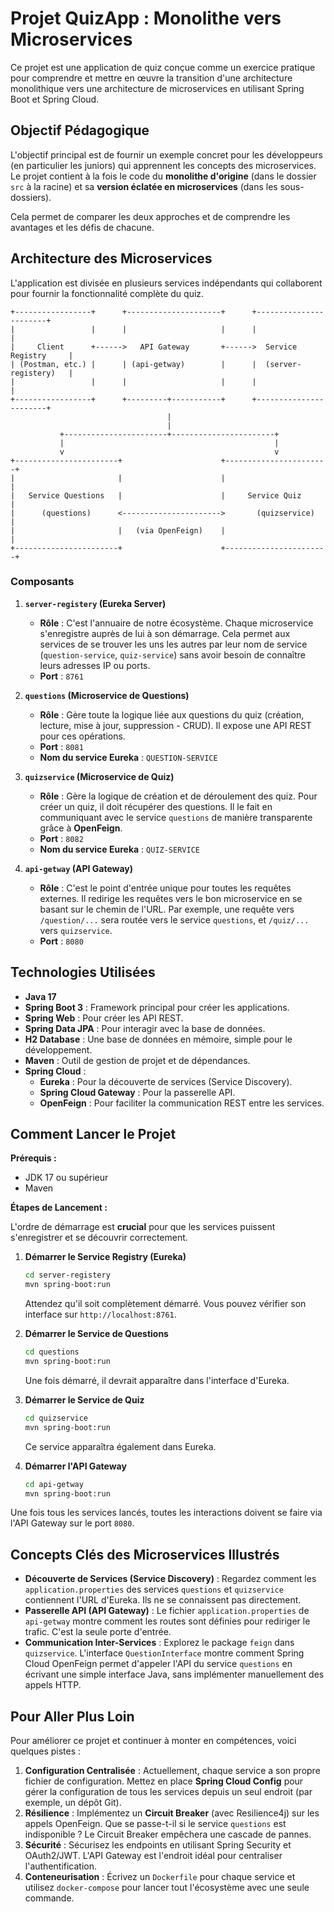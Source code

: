 # Projet QuizApp : Monolithe vers Microservices

Ce projet est une application de quiz conçue comme un exercice pratique pour comprendre et mettre en œuvre la transition d'une architecture monolithique vers une architecture de microservices en utilisant Spring Boot et Spring Cloud.

## Objectif Pédagogique

L'objectif principal est de fournir un exemple concret pour les développeurs (en particulier les juniors) qui apprennent les concepts des microservices. Le projet contient à la fois le code du **monolithe d'origine** (dans le dossier `src` à la racine) et sa **version éclatée en microservices** (dans les sous-dossiers).

Cela permet de comparer les deux approches et de comprendre les avantages et les défis de chacune.

## Architecture des Microservices

L'application est divisée en plusieurs services indépendants qui collaborent pour fournir la fonctionnalité complète du quiz.

```
+-----------------+      +---------------------+      +-----------------------+
|                 |      |                     |      |                       |
|     Client      +------>   API Gateway       +------>  Service Registry     |
| (Postman, etc.) |      | (api-getway)        |      |  (server-registery)   |
|                 |      |                     |      |                       |
+-----------------+      +---------+-----------+      +-----------------------+
                                   |
                                   |
           +-----------------------+-----------------------+
           |                                               |
           v                                               v
+-----------------------+                      +-----------------------+
|                       |                      |                       |
|   Service Questions   |                      |     Service Quiz      |
|      (questions)      <---------------------->       (quizservice)     |
|                       |   (via OpenFeign)    |                       |
+-----------------------+                      +-----------------------+

```

### Composants

1.  **`server-registery` (Eureka Server)**
    *   **Rôle** : C'est l'annuaire de notre écosystème. Chaque microservice s'enregistre auprès de lui à son démarrage. Cela permet aux services de se trouver les uns les autres par leur nom de service (`question-service`, `quiz-service`) sans avoir besoin de connaître leurs adresses IP ou ports.
    *   **Port** : `8761`

2.  **`questions` (Microservice de Questions)**
    *   **Rôle** : Gère toute la logique liée aux questions du quiz (création, lecture, mise à jour, suppression - CRUD). Il expose une API REST pour ces opérations.
    *   **Port** : `8081`
    *   **Nom du service Eureka** : `QUESTION-SERVICE`

3.  **`quizservice` (Microservice de Quiz)**
    *   **Rôle** : Gère la logique de création et de déroulement des quiz. Pour créer un quiz, il doit récupérer des questions. Il le fait en communiquant avec le service `questions` de manière transparente grâce à **OpenFeign**.
    *   **Port** : `8082`
    *   **Nom du service Eureka** : `QUIZ-SERVICE`

4.  **`api-getway` (API Gateway)**
    *   **Rôle** : C'est le point d'entrée unique pour toutes les requêtes externes. Il redirige les requêtes vers le bon microservice en se basant sur le chemin de l'URL. Par exemple, une requête vers `/question/...` sera routée vers le service `questions`, et `/quiz/...` vers `quizservice`.
    *   **Port** : `8080`

## Technologies Utilisées

*   **Java 17**
*   **Spring Boot 3** : Framework principal pour créer les applications.
*   **Spring Web** : Pour créer les API REST.
*   **Spring Data JPA** : Pour interagir avec la base de données.
*   **H2 Database** : Une base de données en mémoire, simple pour le développement.
*   **Maven** : Outil de gestion de projet et de dépendances.
*   **Spring Cloud** :
    *   **Eureka** : Pour la découverte de services (Service Discovery).
    *   **Spring Cloud Gateway** : Pour la passerelle API.
    *   **OpenFeign** : Pour faciliter la communication REST entre les services.

## Comment Lancer le Projet

**Prérequis :**
*   JDK 17 ou supérieur
*   Maven

**Étapes de Lancement :**

L'ordre de démarrage est **crucial** pour que les services puissent s'enregistrer et se découvrir correctement.

1.  **Démarrer le Service Registry (Eureka)**
    ```bash
    cd server-registery
    mvn spring-boot:run
    ```
    Attendez qu'il soit complètement démarré. Vous pouvez vérifier son interface sur `http://localhost:8761`.

2.  **Démarrer le Service de Questions**
    ```bash
    cd questions
    mvn spring-boot:run
    ```
    Une fois démarré, il devrait apparaître dans l'interface d'Eureka.

3.  **Démarrer le Service de Quiz**
    ```bash
    cd quizservice
    mvn spring-boot:run
    ```
    Ce service apparaîtra également dans Eureka.

4.  **Démarrer l'API Gateway**
    ```bash
    cd api-getway
    mvn spring-boot:run
    ```

Une fois tous les services lancés, toutes les interactions doivent se faire via l'API Gateway sur le port `8080`.

## Concepts Clés des Microservices Illustrés

*   **Découverte de Services (Service Discovery)** : Regardez comment les `application.properties` des services `questions` et `quizservice` contiennent l'URL d'Eureka. Ils ne se connaissent pas directement.
*   **Passerelle API (API Gateway)** : Le fichier `application.properties` de `api-getway` montre comment les routes sont définies pour rediriger le trafic. C'est la seule porte d'entrée.
*   **Communication Inter-Services** : Explorez le package `feign` dans `quizservice`. L'interface `QuestionInterface` montre comment Spring Cloud OpenFeign permet d'appeler l'API du service `questions` en écrivant une simple interface Java, sans implémenter manuellement des appels HTTP.

## Pour Aller Plus Loin

Pour améliorer ce projet et continuer à monter en compétences, voici quelques pistes :

1.  **Configuration Centralisée** : Actuellement, chaque service a son propre fichier de configuration. Mettez en place **Spring Cloud Config** pour gérer la configuration de tous les services depuis un seul endroit (par exemple, un dépôt Git).
2.  **Résilience** : Implémentez un **Circuit Breaker** (avec Resilience4j) sur les appels OpenFeign. Que se passe-t-il si le service `questions` est indisponible ? Le Circuit Breaker empêchera une cascade de pannes.
3.  **Sécurité** : Sécurisez les endpoints en utilisant Spring Security et OAuth2/JWT. L'API Gateway est l'endroit idéal pour centraliser l'authentification.
4.  **Conteneurisation** : Écrivez un `Dockerfile` pour chaque service et utilisez `docker-compose` pour lancer tout l'écosystème avec une seule commande.
